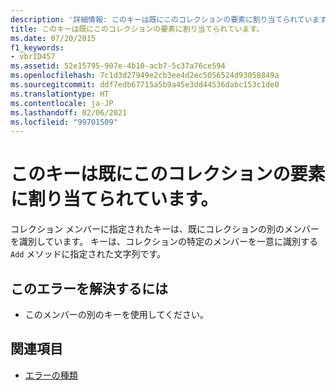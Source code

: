 ```yaml
---
description: '詳細情報: このキーは既にこのコレクションの要素に割り当てられています。'
title: このキーは既にこのコレクションの要素に割り当てられています。
ms.date: 07/20/2015
f1_keywords:
- vbrID457
ms.assetid: 52e15795-907e-4b10-acb7-5c37a76ce594
ms.openlocfilehash: 7c1d3d27949e2cb3ee4d2ec5056524d93058849a
ms.sourcegitcommit: ddf7edb67715a5b9a45e3dd44536dabc153c1de0
ms.translationtype: HT
ms.contentlocale: ja-JP
ms.lasthandoff: 02/06/2021
ms.locfileid: "99701509"
---
```

# <a name="this-key-is-already-associated-with-an-element-of-this-collection"></a>このキーは既にこのコレクションの要素に割り当てられています。

コレクション メンバーに指定されたキーは、既にコレクションの別のメンバーを識別しています。 キーは、コレクションの特定のメンバーを一意に識別する `Add` メソッドに指定された文字列です。  
  
## <a name="to-correct-this-error"></a>このエラーを解決するには  
  
- このメンバーの別のキーを使用してください。  
  
## <a name="see-also"></a>関連項目

- [エラーの種類](../../programming-guide/language-features/error-types.md)
